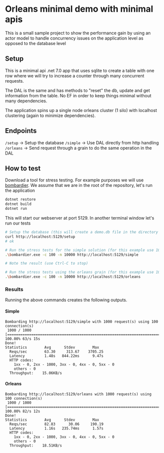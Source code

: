 # Orleans minimal demo with minimal apis

This is a small sample project to show the performance gain by using an actor model to handle concurrency issues on the application level as opposed to the database level

## Setup

This is a minimal api .net 7.0 app that uses sqlite to create a table with one row where we will try to increase a counter through many concurrent requests.

The DAL is the same and has methods to "reset" the db, update and get information from the table. No EF in order to keep things minimal without many dependencies.

The application spins up a single node orleans cluster (1 silo) with localhost clustering (again to minimize dependencies).

## Endpoints

`/setup` -> Setup the database
`/simple` -> Use DAL directly from http handling
`/orleans` -> Send request through a grain to do the same operation in the DAL

## How to test

Download a tool for stress testing. For example purposes we will use [bombardier](https://github.com/codesenberg/bombardier). We assume that we are in the root of the repository, let's run the application

```bash
dotnet restore
dotnet build
dotnet run
```

This will start our webserver at port 5129. In another terminal window let's run our tests

```bash
# Setup the database (this will create a demo.db file in the directory where you )
curl http://localhost:5129/setup
# ok 

# Run the stress tests for the simple solution (for this example use 100 threads to send 10000 requests)
.\bombardier.exe -c 100 -n 10000 http://localhost:5129/simple

# Note the result (use Ctrl-C to stop)

# Run the stress tests using the orleans grain (for this example use 100 threads to send 10000 requests)
.\bombardier.exe -c 100 -n 10000 http://localhost:5129/orleans
```

### Results 

Running the above commands creates the following outputs.

#### Simple

```
Bombarding http://localhost:5129/simple with 1000 request(s) using 100 connection(s)
 1000 / 1000 [=======================================================================================================================] 100.00% 63/s 15s
Done!
Statistics        Avg      Stdev        Max
  Reqs/sec        63.30     313.67    3705.25
  Latency         1.48s   844.22ms      9.47s
  HTTP codes:
    1xx - 0, 2xx - 1000, 3xx - 0, 4xx - 0, 5xx - 0
    others - 0
  Throughput:    15.06KB/s
```

#### Orleans

```
Bombarding http://localhost:5129/orleans with 1000 request(s) using 100 connection(s)
 1000 / 1000 [=======================================================================================================================] 100.00% 82/s 12s
Done!
Statistics        Avg      Stdev        Max
  Reqs/sec        82.83      30.06     190.19
  Latency         1.16s   235.74ms      1.57s
  HTTP codes:
    1xx - 0, 2xx - 1000, 3xx - 0, 4xx - 0, 5xx - 0
    others - 0
  Throughput:    18.51KB/s
```